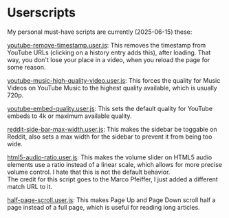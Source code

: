 # Userscripts

My personal must-have scripts are currently (2025-06-15) these:

[youtube-remove-timestamp.user.js](https://github.com/Alistair1231/my-userscripts/blob/master/youtube-remove-timestamp.user.js): This removes the timestamp from YouTube URLs (clicking on a history entry adds this), after loading. That way, you don't lose your place in a video, when you reload the page for some reason.


[youtube-music-high-quality-video.user.js](https://github.com/Alistair1231/my-userscripts/blob/master/youtube-music-high-quality-video.user.js): This forces the quality for Music Videos on YouTube Music to the highest quality available, which is usually 720p. 


[youtube-embed-quality.user.js](https://github.com/Alistair1231/my-userscripts/blob/master/youtube-embed-quality.user.js): This sets the default quality for YouTube embeds to 4k or maximum available quality.


[reddit-side-bar-max-width.user.js](https://github.com/Alistair1231/my-userscripts/blob/master/reddit-side-bar-max-width.user.js): This makes the sidebar be toggable on Reddit, also sets a max width for the sidebar to prevent it from being too wide. 


[html5-audio-ratio.user.js](https://github.com/Alistair1231/my-userscripts/blob/master/html5-audio-ratio.user.js): This makes the volume slider on HTML5 audio elements use a ratio instead of a linear scale, which allows for more precise volume control. I hate that this is not the default behavior.  
The credit for this script goes to the Marco Pfeiffer, I just added a different match URL to it.


[half-page-scroll.user.js](https://github.com/Alistair1231/my-userscripts/blob/master/half-page-scroll.user.js): This makes Page Up and Page Down scroll half a page instead of a full page, which is useful for reading long articles.

